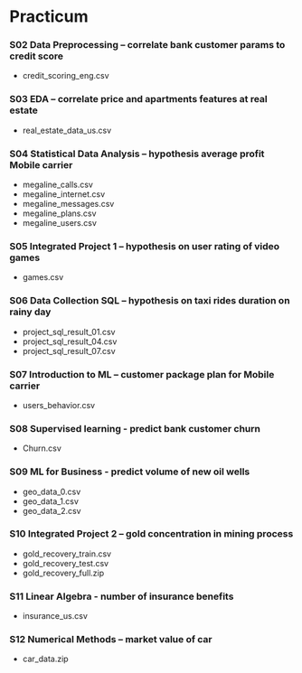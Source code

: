 # Practicum

### S02 Data Preprocessing – correlate bank customer params to credit score
- credit_scoring_eng.csv

### S03 EDA – correlate price and apartments features at real estate 
- real_estate_data_us.csv

### S04 Statistical Data Analysis – hypothesis average profit Mobile carrier
- megaline_calls.csv
- megaline_internet.csv
- megaline_messages.csv
- megaline_plans.csv
- megaline_users.csv

### S05 Integrated Project 1 – hypothesis on user rating of video games
- games.csv

### S06 Data Collection SQL – hypothesis on taxi rides duration on rainy day
- project_sql_result_01.csv
- project_sql_result_04.csv
- project_sql_result_07.csv

### S07 Introduction to ML – customer package plan for Mobile carrier
- users_behavior.csv

### S08 Supervised learning - predict bank customer churn
- Churn.csv

### S09 ML for Business -  predict volume of new oil wells
- geo_data_0.csv 
- geo_data_1.csv 
- geo_data_2.csv 

### S10 Integrated Project 2 – gold concentration in mining process
- gold_recovery_train.csv 
- gold_recovery_test.csv 
- gold_recovery_full.zip 

### S11 Linear Algebra -  number of insurance benefits
- insurance_us.csv

### S12 Numerical Methods – market value of car
- car_data.zip
